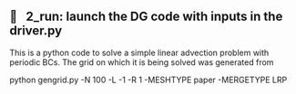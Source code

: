 ## 🧪 &nbsp; 2_run: launch the DG code with inputs in the driver.py 
This is a python code to solve a simple linear advection problem with periodic BCs.  The grid on which it is being solved was generated from

python gengrid.py -N 100 -L -1 -R 1 -MESHTYPE paper -MERGETYPE LRP


